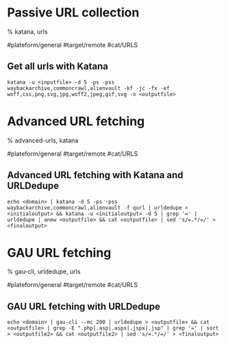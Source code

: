 # Passive URL collection

% katana, urls

#plateform/general #target/remote #cat/URLS

## Get all urls with Katana
```
katana -u <inputfile> -d 5 -ps -pss waybackarchive,commoncrawl,alienvault -kf -jc -fx -ef woff,css,png,svg,jpg,woff2,jpeg,gif,svg -o <outputfile>
```

# Advanced URL fetching

% advanced-urls, katana

#plateform/general #target/remote #cat/URLS

## Advanced URL fetching with Katana and URLDedupe
```
echo <domain> | katana -d 5 -ps -pss waybackarchive,commoncrawl,alienvault -f qurl | urldedupe > <initialoutput> && katana -u <initialoutput> -d 5 | grep '=' | urldedupe | anew <outputfile> && cat <outputfile> | sed 's/=.*/=/' > <finaloutput>
```

# GAU URL fetching

% gau-cli, urldedupe, urls

#plateform/general #target/remote #cat/URLS

## GAU URL fetching with URLDedupe
```
echo <domain> | gau-cli --mc 200 | urldedupe > <outputfile> && cat <outputfile> | grep -E ".php|.asp|.aspx|.jspx|.jsp" | grep '=' | sort > <outputfile2> && cat <outputfile2> | sed 's/=.*/=/' > <finaloutput>
```
